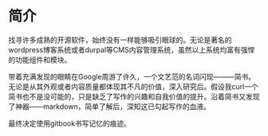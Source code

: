 # 简介

找寻许多成熟的开源软件，始终没有一样能够吸引眼球的。无论是著名的wordpress博客系统或者durpal等CMS内容管理系统，虽然以上系统均富有强悍的功能组件和模块。

带着充满发现的眼睛在Google周游了许久，一个文艺范的名词闪现———简书。无论是从其外观或者内容质量都体现其不凡的价值，深入研究后。假设我curl一个简书也不是没可能的，只是缺乏了写作的兴趣和自我价值的提升。沿着简书又发现了神器——markdown，简单了解后，深知这已勾起写作的血液。

最终决定使用gitbook书写记忆的痕迹。
